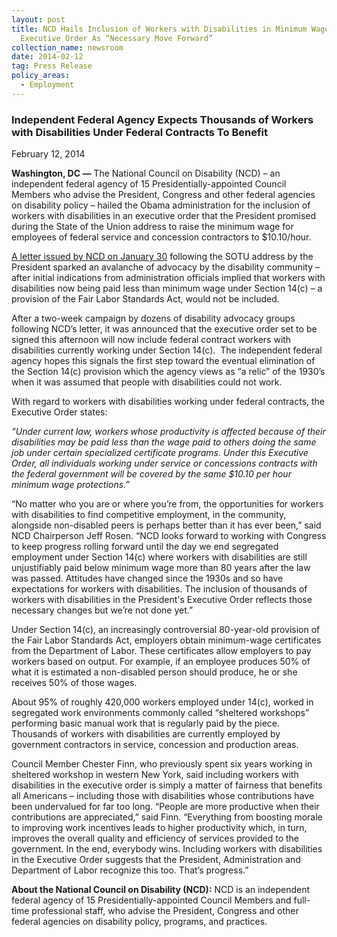 ```yaml
---
layout: post
title: NCD Hails Inclusion of Workers with Disabilities in Minimum Wage
  Executive Order As “Necessary Move Forward”
collection_name: newsroom
date: 2014-02-12
tag: Press Release
policy_areas:
  - Employment
---
```

### Independent Federal Agency Expects Thousands of Workers with Disabilities Under Federal Contracts To Benefit

February 12, 2014

**Washington, DC —** The National Council on Disability (NCD) – an independent federal agency of 15 Presidentially-appointed Council Members who advise the President, Congress and other federal agencies on disability policy – hailed the Obama administration for the inclusion of workers with disabilities in an executive order that the President promised during the State of the Union address to raise the minimum wage for employees of federal service and concession contractors to $10.10/hour.

[A letter issued by NCD on January 30](https://www.ncd.gov/publications/2014/01302014/) following the SOTU address by the President sparked an avalanche of advocacy by the disability community – after initial indications from administration officials implied that workers with disabilities now being paid less than minimum wage under Section 14(c) – a provision of the Fair Labor Standards Act, would not be included.

After a two-week campaign by dozens of disability advocacy groups following NCD’s letter, it was announced that the executive order set to be signed this afternoon will now include federal contract workers with disabilities currently working under Section 14(c).  The independent federal agency hopes this signals the first step toward the eventual elimination of the Section 14(c) provision which the agency views as “a relic” of the 1930’s when it was assumed that people with disabilities could not work.

With regard to workers with disabilities working under federal contracts, the Executive Order states: 

*“Under current law, workers whose productivity is affected because of their disabilities may be paid less than the wage paid to others doing the same job under certain specialized certificate programs. Under this Executive Order, all individuals working under service or concessions contracts with the federal government will be covered by the same $10.10 per hour minimum wage protections.”*

“No matter who you are or where you’re from, the opportunities for workers with disabilities to find competitive employment, in the community, alongside non-disabled peers is perhaps better than it has ever been,” said NCD Chairperson Jeff Rosen. “NCD looks forward to working with Congress to keep progress rolling forward until the day we end segregated employment under Section 14(c) where workers with disabilities are still unjustifiably paid below minimum wage more than 80 years after the law was passed. Attitudes have changed since the 1930s and so have expectations for workers with disabilities. The inclusion of thousands of workers with disabilities in the President's Executive Order reflects those necessary changes but we’re not done yet.”

Under Section 14(c), an increasingly controversial 80-year-old provision of the Fair Labor Standards Act, employers obtain minimum-wage certificates from the Department of Labor. These certificates allow employers to pay workers based on output. For example, if an employee produces 50% of what it is estimated a non-disabled person should produce, he or she receives 50% of those wages.

About 95% of roughly 420,000 workers employed under 14(c), worked in segregated work environments commonly called “sheltered workshops” performing basic manual work that is regularly paid by the piece. Thousands of workers with disabilities are currently employed by government contractors in service, concession and production areas.

Council Member Chester Finn, who previously spent six years working in sheltered workshop in western New York, said including workers with disabilities in the executive order is simply a matter of fairness that benefits all Americans – including those with disabilities whose contributions have been undervalued for far too long. “People are more productive when their contributions are appreciated,” said Finn. “Everything from boosting morale to improving work incentives leads to higher productivity which, in turn, improves the overall quality and efficiency of services provided to the government. In the end, everybody wins. Including workers with disabilities in the Executive Order suggests that the President, Administration and Department of Labor recognize this too. That’s progress.”

**About the National Council on Disability (NCD):** NCD is an independent federal agency of 15 Presidentially-appointed Council Members and full-time professional staff, who advise the President, Congress and other federal agencies on disability policy, programs, and practices.